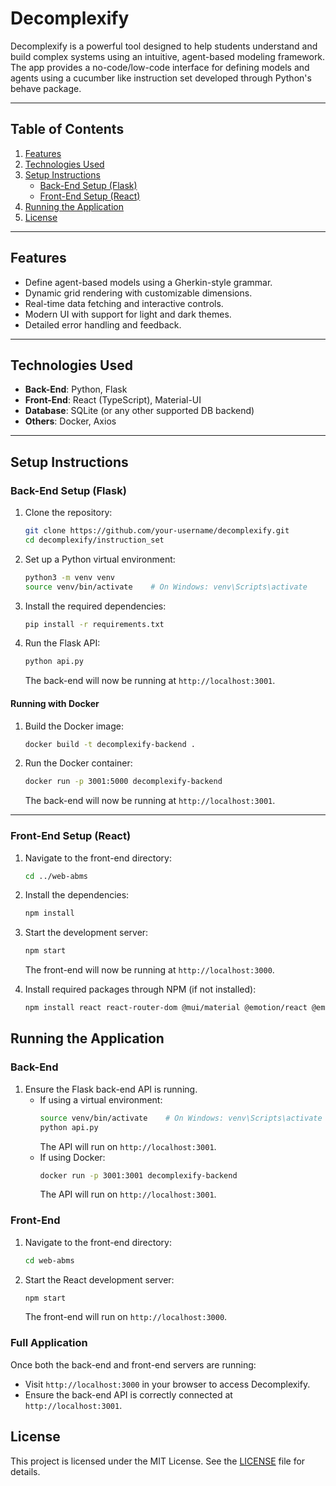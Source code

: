 # Decomplexify

Decomplexify is a powerful tool designed to help students understand and build complex systems using an intuitive, agent-based modeling framework. The app provides a no-code/low-code interface for defining models and agents using a cucumber like instruction set developed through Python's behave package. 

---

## Table of Contents

1. [Features](#features)
2. [Technologies Used](#technologies-used)
3. [Setup Instructions](#setup-instructions)
   - [Back-End Setup (Flask)](#back-end-setup-flask)
   - [Front-End Setup (React)](#front-end-setup-react)
4. [Running the Application](#running-the-application)
7. [License](#license)

---

## Features

- Define agent-based models using a Gherkin-style grammar.
- Dynamic grid rendering with customizable dimensions.
- Real-time data fetching and interactive controls.
- Modern UI with support for light and dark themes.
- Detailed error handling and feedback.

---

## Technologies Used

- **Back-End**: Python, Flask
- **Front-End**: React (TypeScript), Material-UI
- **Database**: SQLite (or any other supported DB backend)
- **Others**: Docker, Axios

---

## Setup Instructions

### Back-End Setup (Flask)

1. Clone the repository:
   ```bash
   git clone https://github.com/your-username/decomplexify.git
   cd decomplexify/instruction_set
   ```

2. Set up a Python virtual environment:
   ```bash
   python3 -m venv venv
   source venv/bin/activate    # On Windows: venv\Scripts\activate
   ```

3. Install the required dependencies:

   ```bash
   pip install -r requirements.txt
   ```

4. Run the Flask API:

   ```bash
   python api.py
   ```

   The back-end will now be running at `http://localhost:3001`.

#### Running with Docker

1. Build the Docker image:

   ```bash
   docker build -t decomplexify-backend .
   ```

2. Run the Docker container:

   ```bash
   docker run -p 3001:5000 decomplexify-backend
   ```

   The back-end will now be running at `http://localhost:3001`.

---

### Front-End Setup (React)

1. Navigate to the front-end directory:

   ```bash
   cd ../web-abms
   ```

2. Install the dependencies:

   ```bash
   npm install
   ```

3. Start the development server:

   ```bash
   npm start
   ```

   The front-end will now be running at `http://localhost:3000`.

4. Install required packages through NPM (if not installed):

   ```bash
   npm install react react-router-dom @mui/material @emotion/react @emotion/styled papaparse file-saver xlsx
   ```

## Running the Application

### Back-End

1. Ensure the Flask back-end API is running.
   - If using a virtual environment:
     ```bash
     source venv/bin/activate    # On Windows: venv\Scripts\activate
     python api.py
     ```
     The API will run on `http://localhost:3001`.
   - If using Docker:
     ```bash
     docker run -p 3001:3001 decomplexify-backend
     ```
     The API will run on `http://localhost:3001`.

### Front-End

1. Navigate to the front-end directory:
   ```bash
   cd web-abms
   ```

2. Start the React development server:
   ```bash
   npm start
   ```

   The front-end will run on `http://localhost:3000`.

### Full Application

Once both the back-end and front-end servers are running:
- Visit `http://localhost:3000` in your browser to access Decomplexify.
- Ensure the back-end API is correctly connected at `http://localhost:3001`.

## License

This project is licensed under the MIT License. See the [LICENSE](LICENSE) file for details.